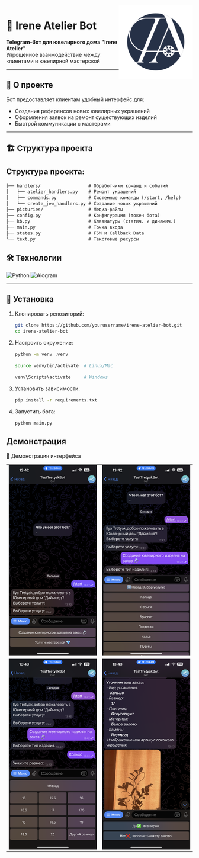 <img src="picturies/logo.png" alt="Irene Atelier Logo" width="200" align="right">

# 🌟 Irene Atelier Bot

**Telegram-бот для ювелирного дома "Irene Atelier"**  
Упрощенное взаимодействие между клиентами и ювелирной мастерской

---

## 📌 О проекте
Бот предоставляет клиентам удобный интерфейс для:
- Создания референсов новых ювелирных украшений
- Оформления заявок на ремонт существующих изделий
- Быстрой коммуникации с мастерами

---

## 🏗 Структура проекта 
## Структура проекта:
```text
├── handlers/                  # Обработчики команд и событий
│   ├── atelier_handlers.py    # Ремонт украшений
│   ├── commands.py            # Системные команды (/start, /help)
│   └── create_jew_handlers.py # Создание новых украшений
├── picturies/                 # Медиа-файлы
├── config.py                  # Конфигурация (токен бота)
├── kb.py                      # Клавиатуры (статич. и динамич.)
├── main.py                    # Точка входа
├── states.py                  # FSM и Callback Data
└── text.py                    # Текстовые ресурсы
```

## 🛠 Технологии
<p>
  <img src="https://img.shields.io/badge/Python-3.9+-blue?logo=python" alt="Python">
  <img src="https://img.shields.io/badge/Aiogram-3.x-blue?logo=telegram" alt="Aiogram">
</p>

---

## 🚀 Установка
1. Клонировать репозиторий:
   ```bash
   git clone https://github.com/yourusername/irene-atelier-bot.git
   cd irene-atelier-bot
   ```
2. Настроить окружение:
   ```bash
   python -m venv .venv
   ```
   ```bash
   source venv/bin/activate  # Linux/Mac
   ```
   ```bash
   venv\Scripts\activate     # Windows
   ```
3. Установить зависимости:
   ```bash
   pip install -r requirements.txt 
   ```
4. Запустить бота:
   ```bash
   python main.py 
   ```

## Демонстрация

📸 Демонстрация интерфейса
<div align="center">
  <table>
    <tr> 
      <td align="center"> <img src="img_for_github/start.PNG" width="300"></td> 
      <td align="center"> <img src="img_for_github/choice_1.PNG" width="300"></td> 
    </tr> 
    <tr> 
      <td align="center"> <img src="img_for_github/choice_2.PNG" width="300"></td>
      <td align="center"> <img src="img_for_github/choice_3.PNG" width="300"></td>
    </tr> 
  </table> 
</div>
